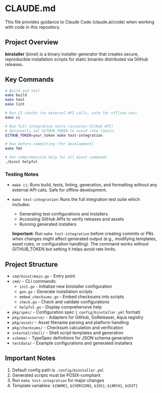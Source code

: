 # CLAUDE.md

This file provides guidance to Claude Code (claude.ai/code) when working with code in this repository.

## Project Overview

**binstaller** (binst) is a binary installer generator that creates secure, reproducible installation scripts for static binaries distributed via GitHub releases.

## Key Commands

```bash
# Build and test
make build
make test
make lint

# Run CI checks (no external API calls, safe for offline use)
make ci

# Run full integration tests (accesses GitHub API)
# Optionally set GITHUB_TOKEN to avoid rate limits:
GITHUB_TOKEN=your_token make test-integration

# Run before committing (for development)
make fmt

# Get comprehensive help for all binst commands
./binst helpful
```

### Testing Notes

- `make ci`: Runs build, tests, linting, generation, and formatting without any external API calls. Safe for offline development.
- `make test-integration`: Runs the full integration test suite which includes:
  - Generating test configurations and installers
  - Accessing GitHub APIs to verify releases and assets
  - Running generated installers
  
  **Important**: Run `make test-integration` before creating commits or PRs when changes might affect generated output (e.g., modifying templates, asset rules, or configuration handling). The command works without GITHUB_TOKEN but setting it helps avoid rate limits.

## Project Structure

- `cmd/binst/main.go` - Entry point
- `cmd/` - CLI commands:
  - `init.go` - Initialize new binstaller configuration
  - `gen.go` - Generate installation scripts
  - `embed_checksums.go` - Embed checksums into scripts
  - `check.go` - Check and validate configurations
  - `helpful.go` - Display comprehensive help
- `pkg/spec/` - Configuration spec (`.config/binstaller.yml` format)
- `pkg/datasource/` - Adapters for GitHub, GoReleaser, Aqua registry
- `pkg/asset/` - Asset filename parsing and platform handling
- `pkg/checksums/` - Checksum calculation and verification
- `internal/shell/` - Shell script templates and generation
- `schema/` - TypeSpec definitions for JSON schema generation
- `testdata/` - Example configurations and generated installers

## Important Notes

1. Default config path is `.config/binstaller.yml`
2. Generated scripts must be POSIX-compliant
3. Run `make test-integration` for major changes
4. Template variables: `${NAME}`, `${VERSION}`, `${OS}`, `${ARCH}`, `${EXT}`